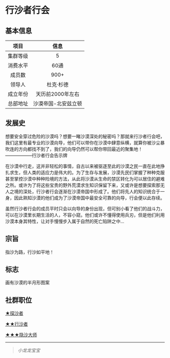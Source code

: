 # 行沙者行会

## 基本信息

项目|信息
:--:|:--:
集群等级|5
消费水平|60通	
成员数|900+
领导人|杜克·杉德
成立年份|天历前2000年左右
总部地址|沙漠帝国-北安兹立顿

## 发展史

想要安全穿过危险的沙漠吗？想要一睹沙漠深处的秘密吗？那就来行沙者行会吧，我们这里有最专业的沙漠向导，他们可以带你在沙漠中肆意纵横，就算你被沙尘暴吹连的方向都找不到了，我们的向导仍然可以帮你带回最近的聚集地！——————行沙者行会告示牌

在沙漠中行走，这并非轻松的事情，自古以来被驱逐至此的沙漠之民一直在此地挣扎求生，但人类的适应力是伟大的。为了生存与发展，沙漠先民们掌握了种种克服甚至掌控沙漠中种种险境的方法，从此将沙漠从生命的禁区转化为可以居住的避难之所。或许为了将这些宝贵的野外荒漠求生知识保留下来，又或许是想要探索那无人之境的深处，行沙者行会逐渐在沙漠帝国中形成了。他们将先人的知识统合于一身，因此熟知沙漠的他们成为了沙漠帝国中最安全可靠的向导，行会便以此存续。

虽然行沙者行会的成员平时只会以向导的身份出现，但可别小看了他们的战斗力，可以在沙漠里长期生活的人，不容小窥。他们或许不懂得使用兵刃，但是他们利用沙漠本身其特性，让对手慢慢步入属于自然的死亡陷阱之中...

## 宗旨

指沙为路，行沙如平地！

## 标志

画有沙漠的半月形图案

## 社群职位

<a href="../Sandwalker_Sand Explorer" target="_blank">★探沙者</a>

<a href="../Sandwalker_Sandwalker" target="_blank">★★行沙者</a>

<a href="../Sandwalker_Hidden Master" target="_blank">★★★隐沙大师</a>

---

> *小龙龙宝宝*